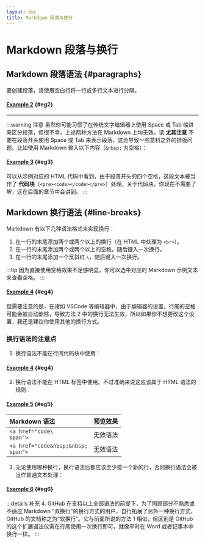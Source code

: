 ```yaml
---
layout: doc
title: Markdown 段落与换行
---
```

# Markdown 段落与换行

## Markdown 段落语法 {#paragraphs}

要创建段落，请使用空白行将一行或多行文本进行分隔。

#### [**Example 2**](./para-and-line-breaks.md#eg2) {#eg2}

<DemoBlock :list="[
  'I\'m using Markdown to format my documents.\n\nIt\'s really convenient.',
]" />

----

:::warning 注意
虽然你可能习惯了在传统文字编辑器上使用 Space 或 Tab 缩进来区分段落，但很不幸，上述两种方法在 Markdown 上均无效。请 **尤其注意** 不要在段落开头使用 Space 或 Tab 来表示段落，这会导致一些意料之外的排版问题。比如使用 Markdown 输入以下内容（`&nbsp;` 为空格）：

#### [**Example 3**](./para-and-line-breaks.md#eg3) {#eg3}

<DemoBlock :list="[
  '    如果你使用空格在 Markdown 中来区分段落，则会产生这种问题。',
]" />


可以从示例对应的 HTML 代码中看到，由于段落开头的四个空格，这段文本被当作了 **代码块**（`<pre><code></code></pre>`）处理。关于代码块，你现在不需要了解，这在后面的章节中会讲到。
:::

## Markdown 换行语法 {#line-breaks}

Markdown 有以下几种语法格式来实现换行：

1. 在一行的末尾添加两个或两个以上的换行（在 HTML 中处理为 `<br>`）。
2. 在一行的末尾添加两个或两个以上的空格，随后键入一次换行。
3. 在一行的末尾添加一个反斜杠 `\`，随后键入一次换行。

:::tip
因为直接使用空格效果不足够明显，你可以选中对应的 Markdown 示例文本来查看空格。
:::

#### [**Example 4**](./para-and-line-breaks.md#eg4) {#eg4}

<DemoBlock :list="[
  'First line\n\nSecond line',
  'First line  \nSecond line',
  'First line\\\nSecond line'
]" />

但需要注意的是，在诸如 VSCode 等编辑器中，由于编辑器的设置，行尾的空格可能会被自动删除，导致方法 2 中的换行无法生效，所以如果你不想更改这个设置，我还是建议你使用其他的换行方式。

### 换行语法的注意点

1. 换行语法不能在行间代码块中使用：

#### [**Example 4**](./para-and-line-breaks.md#eg4) {#eg4}

<DemoBlock :list="[
  '`code<br>span`',
  '`code  <br>span`'
]" />

2. 换行语法不能在 HTML 标签中使用。不过准确来说这应该属于 HTML 语法的规则：

#### [**Example 5**](./para-and-line-breaks.md#eg5) {#eg5}

|      Markdown 语法    |         预览效果       |
|:--------------------- |:------------------------|
| `<a href="code\`<br>`span">` | 无效语法 |
| `<a href="code&nbsp;&nbsp;`<br>`span">` | 无效语法 |

3. 无论使用哪种换行，换行语法后都应该至少接一个新的行，否则换行语法会被当作普通文本处理：

#### [**Example 6**](./para-and-line-breaks.md#eg6) {#eg6}

<DemoBlock :list="[
  'foo\\',
  'foo  ',
  '###foo\\',
  '###foo  '
]" />

:::details 补充
4. GitHub 在支持以上全部语法的前提下，为了照顾部分不熟悉或不适应 Markdown "双换行"的换行方式的用户，自行拓展了另外一种换行方式，GitHub 的文档称之为“软换行”。它与前面所说的方法 1 相似，但区别是 GitHub 的这个扩展语法仅需在行尾使用一次换行即可，就像平时在 Word 或者记事本中换行一样。
:::
